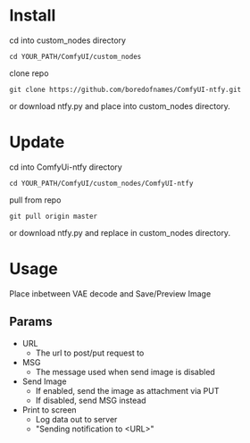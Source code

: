 # Install

cd into custom_nodes directory

`cd YOUR_PATH/ComfyUI/custom_nodes`

clone repo

`git clone https://github.com/boredofnames/ComfyUI-ntfy.git`

or download ntfy.py and place into custom_nodes directory.

# Update

cd into ComfyUi-ntfy directory

`cd YOUR_PATH/ComfyUI/custom_nodes/ComfyUI-ntfy`

pull from repo

`git pull origin master`

or download ntfy.py and replace in custom_nodes directory.

# Usage

Place inbetween VAE decode and Save/Preview Image

## Params

- URL
  - The url to post/put request to
- MSG
  - The message used when send image is disabled
- Send Image
  - If enabled, send the image as attachment via PUT
  - If disabled, send MSG instead
- Print to screen
  - Log data out to server
  - "Sending notification to \<URL\>"
